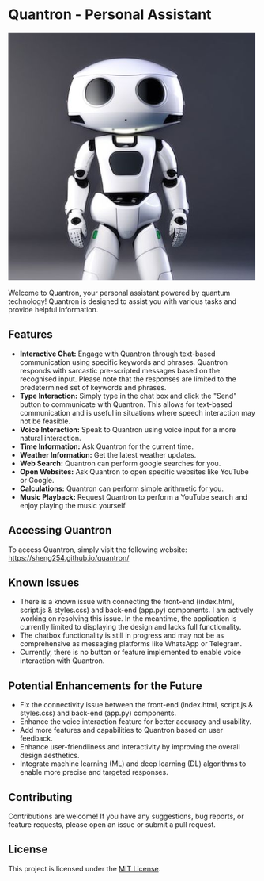 # Quantron - Personal Assistant

![Quantron](Quantron.jpg)

Welcome to Quantron, your personal assistant powered by quantum technology! Quantron is designed to assist you with various tasks and provide helpful information.

## Features
- **Interactive Chat:** Engage with Quantron through text-based communication using specific keywords and phrases. Quantron responds with sarcastic pre-scripted messages based on the recognised input. Please note that the responses are limited to the predetermined set of keywords and phrases.
- **Type Interaction:** Simply type in the chat box and click the "Send" button to communicate with Quantron. This allows for text-based communication and is useful in situations where speech interaction may not be feasible.
- **Voice Interaction:** Speak to Quantron using voice input for a more natural interaction. 
- **Time Information:** Ask Quantron for the current time.
- **Weather Information:** Get the latest weather updates.
- **Web Search:** Quantron can perform google searches for you.
- **Open Websites:** Ask Quantron to open specific websites like YouTube or Google.
- **Calculations:** Quantron can perform simple arithmetic for you.
- **Music Playback:** Request Quantron to perform a YouTube search and enjoy playing the music yourself.

## Accessing Quantron

To access Quantron, simply visit the following website: https://sheng254.github.io/quantron/


## Known Issues
- There is a known issue with connecting the front-end (index.html, script.js & styles.css) and back-end (app.py) components. I am actively working on resolving this issue. In the meantime, the application is currently limited to displaying the design and lacks full functionality.
- The chatbox functionality is still in progress and may not be as comprehensive as messaging platforms like WhatsApp or Telegram.
- Currently, there is no button or feature implemented to enable voice interaction with Quantron.

## Potential Enhancements for the Future
- Fix the connectivity issue between the front-end (index.html, script.js & styles.css) and back-end (app.py) components.
- Enhance the voice interaction feature for better accuracy and usability.
- Add more features and capabilities to Quantron based on user feedback.
- Enhance user-friendliness and interactivity by improving the overall design aesthetics.
- Integrate machine learning (ML) and deep learning (DL) algorithms to enable more precise and targeted responses.

## Contributing
Contributions are welcome! If you have any suggestions, bug reports, or feature requests, please open an issue or submit a pull request.

## License
This project is licensed under the [MIT License](LICENSE).
